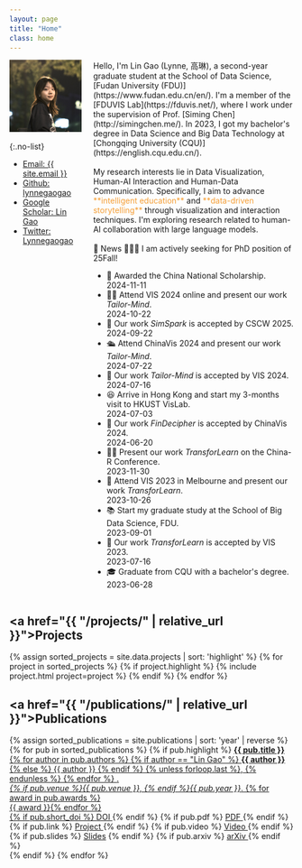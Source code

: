 ```yaml
---
layout: page
title: "Home"
class: home
---
```


<div class="columns" markdown="1">

<div class="me" markdown="1">
<picture>
  <source srcset='/images/lynnegao.jpg' type='image/jpeg' />
  <img
    src='/images/lynnegao.jpg'
    alt='Lin Gao'>
</picture>

{:.no-list}

- <a href="mailto:{{ site.email }}"><i class="fas fa-envelope"></i> Email: {{ site.email }}</a>
- <a href="https://github.com/lynnegaogao"><i class="fab fa-github" aria-hidden="true"></i> Github: lynnegaogao</a>
- <a href="https://scholar.google.com/citations?user=9VqrBe0AAAAJ"><i class="fas fa-fw fa-graduation-cap" aria-hidden="true"></i> Google Scholar: Lin Gao</a>
- <a href="https://twitter.com/Lynnegaogao"><i class="fab fa-twitter" aria-hidden="true"></i> Twitter: Lynnegaogao</a>
</div>

<!--<div class="content" markdown="1">-->
<div class="intro" markdown="1">
Hello, I'm Lin Gao (Lynne, 高琳), a second-year graduate student at the School of Data Science, [Fudan University (FDU)](https://www.fudan.edu.cn/en/). I'm a member of the [FDUVIS Lab](https://fduvis.net/), where I work under the supervision of Prof. [Siming Chen](http://simingchen.me/). In 2023, I got my bachelor's degree in Data Science and Big Data Technology at [Chongqing University (CQU)](https://english.cqu.edu.cn/).
<!--In 2023, I graduated from [Chongqing University (CQU)](https://english.cqu.edu.cn/) with a bachelor's degree in Data Science and Big Data Technology, where I was advised by Prof. [Haibo Hu](http://www.cse.cqu.edu.cn/info/2030/2497.htm) and was part of the [CQU-VIVA Lab](http://www.cquviva.cn/).-->
<br><br>
My research interests lie in Data Visualization, Human-AI Interaction and Human-Data Communication. Specifically, I aim to advance <span style="color: #F59E35;">**intelligent education**</span> and <span style="color: #F59E35;">**data-driven storytelling**</span> through visualization and interaction techniques. I'm exploring research related to human-AI collaboration with large language models.
<br><br>
📢 News    
<span class="bounce">🙋🏻‍♀️ I am actively seeking for PhD position of 25Fall!</span>
<div class="news" markdown="1">
<div class="news-content">
<ul>
<li>
    <div class="news-item">
      <div class="news-content">
       🥳 Awarded the China National Scholarship.
      </div>
      <time class="news-date">2024-11-11</time>
    </div>
  </li>
<li>
    <div class="news-item">
      <div class="news-content">
       👩‍💻 Attend VIS 2024 online and present our work <i>Tailor-Mind</i>.
      </div>
      <time class="news-date">2024-10-22</time>
    </div>
  </li>
<li>
    <div class="news-item">
      <div class="news-content">
       🎉 Our work <i>SimSpark</i> is accepted by CSCW 2025.
      </div>
      <time class="news-date">2024-09-22</time>
    </div>
  </li>
<li>
    <div class="news-item">
      <div class="news-content">
       🛳️ Attend ChinaVis 2024 and present our work <i>Tailor-Mind</i>.
      </div>
      <time class="news-date">2024-07-22</time>
    </div>
  </li>
  <li>
    <div class="news-item">
      <div class="news-content">
       🎉 Our work <i>Tailor-Mind</i> is accepted by VIS 2024.
      </div>
      <time class="news-date">2024-07-16</time>
    </div>
  </li>
  <li>
    <div class="news-item">
      <div class="news-content">
        😆 Arrive in Hong Kong and start my 3-months visit to <a href="http://vis.cse.ust.hk/" style="color: inherit; text-decoration: none;">HKUST VisLab</a>.
      </div>
      <time class="news-date">2024-07-03</time>
    </div>
  </li>
  <li>
    <div class="news-item">
      <div class="news-content">
        🎉 Our work <i>FinDecipher</i> is accepted by ChinaVis 2024.
      </div>
      <time class="news-date">2024-06-20</time>
    </div>
  </li>
   <li>
    <div class="news-item">
      <div class="news-content">
        👩‍💻 Present our work <i>TransforLearn</i> on the China-R Conference.
      </div>
      <time class="news-date">2023-11-30</time>
    </div>
  </li>
  <li>
    <div class="news-item">
      <div class="news-content">
      🦘 Attend VIS 2023 in Melbourne and present our work <i>TransforLearn</i>.
      </div>
      <time class="news-date">2023-10-26</time>
    </div>
  </li>
  <li>
    <div class="news-item">
      <div class="news-content">
      📚 Start my graduate study at the School of Big Data Science, FDU.
      </div>
      <time class="news-date">2023-09-01</time>
    </div>
  </li>
  <li>
    <div class="news-item">
      <div class="news-content">
      🎉 Our work <i>TransforLearn</i> is accepted by VIS 2023.
      </div>
      <time class="news-date">2023-07-16</time>
    </div>
  </li>
  <li>
    <div class="news-item">
      <div class="news-content">
      🎓 Graduate from CQU with a bachelor's degree.
      </div>
      <time class="news-date">2023-06-28</time>
    </div>
  </li>
</ul>
</div>
</div>

</div>

<!--<div class="news" markdown="1">
## News

<ul>
  <li>
    <div class="news-item">
      <div class="news-content">
        Received the Best Paper Award at the XYZ Conference.
      </div>
      <time class="news-date">2024-07-01</time>
    </div>
  </li>
  <li>
    <div class="news-item">
      <div class="news-content">
        Presented at the ABC Workshop on Visual Analytics.
      </div>
      <time class="news-date">2024-06-15</time>
    </div>
  </li>
  <li>
    <div class="news-item">
      <div class="news-content">
        Started a new research project on intelligent education.
      </div>
      <time class="news-date">2024-05-20</time>
    </div>
  </li>
</ul>
</div>-->

<!--</div>-->

</div>

## <a href="{{ "/projects/" | relative_url }}">Projects</a>

<div class="featured-projects">
  {% assign sorted_projects = site.data.projects | sort: 'highlight' %}
  {% for project in sorted_projects %}
    {% if project.highlight %}
      {% include project.html project=project %}
    {% endif %}
  {% endfor %}
</div>

<!--<a href="{{ "/projects/" | relative_url }}" class="button">
  <i class="fas fa-chevron-circle-right"></i>
  Show More Projects
</a>-->

## <a href="{{ "/publications/" | relative_url }}">Publications</a>

<div class="featured-publications">
  {% assign sorted_publications = site.publications | sort: 'year' | reverse %}
  {% for pub in sorted_publications %}
    {% if pub.highlight %}
      <a href="{{ pub.pdf }}" class="publication">
        <strong>{{ pub.title }}</strong>
        <br>
        <span class="authors">
          {% for author in pub.authors %}
            {% if author == "Lin Gao" %}
              <strong style="text-decoration: underline;">{{ author }}</strong>
            {% else %}
            {{ author }}
          {% endif %}
          {% unless forloop.last %}, {% endunless %}
          {% endfor %}
        </span>.
        <br>
        <i>{% if pub.venue %}{{ pub.venue }}, {% endif %}{{ pub.year }}</i>.
        {% for award in pub.awards %}<br/><span class="award"><i class="fas fa-{% if award == "Best Paper Award" %}trophy{% else %}award{% endif %}" aria-hidden="true"></i> {{ award }}</span>{% endfor %}
        <div class="extra-links">
          {% if pub.short_doi %}
            <a href="http://doi.org/{{ pub.short_doi }}">
              <i class="fas fa-book" aria-hidden="true"></i> DOI
            </a>
          {% endif %}
          <!-- PDF 图标 -->
          {% if pub.pdf %}
            <a href="{{ pub.pdf }}" class="icon-link">
              <i class="far fa-file-pdf" aria-hidden="true"></i> PDF
            </a>
          {% endif %}
          <!-- 项目网站图标 -->
          {% if pub.link %}
            <a href="{{ pub.link }}" class="icon-link">
              <i class="fas fa-link" aria-hidden="true"></i> Project
            </a>
          {% endif %}
          <!-- 视频图标 -->
          {% if pub.video %}
            <a href="{{ pub.video }}" class="icon-link">
              <i class="fas fa-video" aria-hidden="true"></i> Video
            </a>
          {% endif %}
          {% if pub.slides %}
            <a href="{{ project.slides }}"><i class="fas fa-file-powerpoint" aria-hidden="true"></i> Slides</a>
          {% endif %}
          {% if pub.arxiv %}
      <a href="{{ pub.arxiv }}">
        <i class="fas fa-archive" aria-hidden="true"></i> arXiv
      </a>
      {% endif %}
        </div>
      </a>
    {% endif %}
  {% endfor %}
</div>

<!--<a href="{{ "/publications/" | relative_url }}" class="button">
  <i class="fas fa-chevron-circle-right"></i>
  Show All Publications
</a>-->
